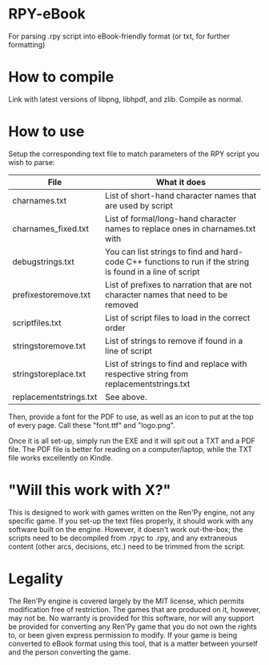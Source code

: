 # RPY-eBook
For parsing .rpy script into eBook-friendly format (or txt, for further formatting)

# How to compile
Link with latest versions of libpng, libhpdf, and zlib. Compile as normal.

# How to use
Setup the corresponding text file to match parameters of the RPY script you wish to parse:

| File                                                 | What it does                                                                    |
|------------------------------------------------------|---------------------------------------------------------------------------------|
| charnames.txt                                        | List of short-hand character names that are used by script                      |
| charnames_fixed.txt                                  | List of formal/long-hand character names to replace ones in charnames.txt with  |
| debugstrings.txt                                     | You can list strings to find and hard-code C++ functions to run if the string is found in a line of script |
| prefixestoremove.txt                                 | List of prefixes to narration that are not character names that need to be removed |
| scriptfiles.txt                                      | List of script files to load in the correct order                               |
| stringstoremove.txt                                  | List of strings to remove if found in a line of script                          |
| stringstoreplace.txt                                 | List of strings to find and replace with respective string from replacementstrings.txt |
| replacementstrings.txt                               | See above.                                                                      |

Then, provide a font for the PDF to use, as well as an icon to put at the top of every page. Call these "font.ttf" and "logo.png". 

Once it is all set-up, simply run the EXE and it will spit out a TXT and a PDF file. The PDF file is better for reading on a computer/laptop, while the TXT file works excellently on Kindle.

# "Will this work with X?"
This is designed to work with games written on the Ren'Py engine, not any specific game. If you set-up the text files properly, it should work with any software built on the engine.
However, it doesn't work out-the-box; the scripts need to be decompiled from .rpyc to .rpy, and any extraneous content (other arcs, decisions, etc.) need to be trimmed from the script.

# Legality
The Ren'Py engine is covered largely by the MIT license, which permits modification free of restriction. The games that are produced on it, however, may not be. No warranty is provided for this software, nor will any support be provided for converting any Ren'Py game that you do not own the rights to, or been given express permission to modify. 
If your game is being converted to eBook format using this tool, that is a matter between yourself and the person converting the game.